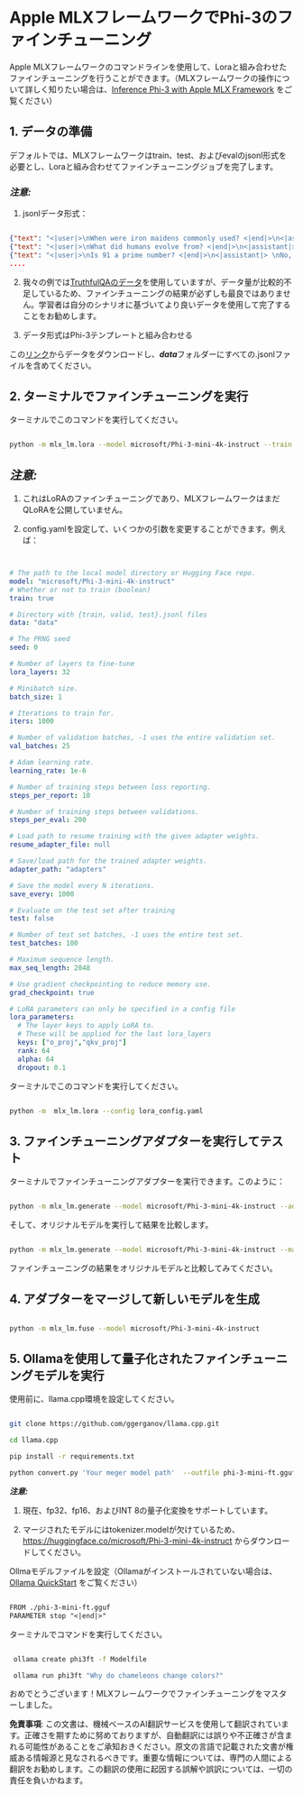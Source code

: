 # **Apple MLXフレームワークでPhi-3のファインチューニング**

Apple MLXフレームワークのコマンドラインを使用して、Loraと組み合わせたファインチューニングを行うことができます。（MLXフレームワークの操作について詳しく知りたい場合は、[Inference Phi-3 with Apple MLX Framework](../03.Inference/MLX_Inference.md) をご覧ください）

## **1. データの準備**

デフォルトでは、MLXフレームワークはtrain、test、およびevalのjsonl形式を必要とし、Loraと組み合わせてファインチューニングジョブを完了します。

### ***注意:***

1. jsonlデータ形式：

```json

{"text": "<|user|>\nWhen were iron maidens commonly used? <|end|>\n<|assistant|> \nIron maidens were never commonly used <|end|>"}
{"text": "<|user|>\nWhat did humans evolve from? <|end|>\n<|assistant|> \nHumans and apes evolved from a common ancestor <|end|>"}
{"text": "<|user|>\nIs 91 a prime number? <|end|>\n<|assistant|> \nNo, 91 is not a prime number <|end|>"}
....

```

2. 我々の例では[TruthfulQAのデータ](https://github.com/sylinrl/TruthfulQA/blob/main/TruthfulQA.csv)を使用していますが、データ量が比較的不足しているため、ファインチューニングの結果が必ずしも最良ではありません。学習者は自分のシナリオに基づいてより良いデータを使用して完了することをお勧めします。

3. データ形式はPhi-3テンプレートと組み合わせる

この[リンク](../../../../code/04.Finetuning/mlx)からデータをダウンロードし、***data***フォルダーにすべての.jsonlファイルを含めてください。

## **2. ターミナルでファインチューニングを実行**

ターミナルでこのコマンドを実行してください。

```bash

python -m mlx_lm.lora --model microsoft/Phi-3-mini-4k-instruct --train --data ./data --iters 1000 

```

## ***注意:***

1. これはLoRAのファインチューニングであり、MLXフレームワークはまだQLoRAを公開していません。

2. config.yamlを設定して、いくつかの引数を変更することができます。例えば：

```yaml


# The path to the local model directory or Hugging Face repo.
model: "microsoft/Phi-3-mini-4k-instruct"
# Whether or not to train (boolean)
train: true

# Directory with {train, valid, test}.jsonl files
data: "data"

# The PRNG seed
seed: 0

# Number of layers to fine-tune
lora_layers: 32

# Minibatch size.
batch_size: 1

# Iterations to train for.
iters: 1000

# Number of validation batches, -1 uses the entire validation set.
val_batches: 25

# Adam learning rate.
learning_rate: 1e-6

# Number of training steps between loss reporting.
steps_per_report: 10

# Number of training steps between validations.
steps_per_eval: 200

# Load path to resume training with the given adapter weights.
resume_adapter_file: null

# Save/load path for the trained adapter weights.
adapter_path: "adapters"

# Save the model every N iterations.
save_every: 1000

# Evaluate on the test set after training
test: false

# Number of test set batches, -1 uses the entire test set.
test_batches: 100

# Maximum sequence length.
max_seq_length: 2048

# Use gradient checkpointing to reduce memory use.
grad_checkpoint: true

# LoRA parameters can only be specified in a config file
lora_parameters:
  # The layer keys to apply LoRA to.
  # These will be applied for the last lora_layers
  keys: ["o_proj","qkv_proj"]
  rank: 64
  alpha: 64
  dropout: 0.1


```

ターミナルでこのコマンドを実行してください。

```bash

python -m  mlx_lm.lora --config lora_config.yaml

```

## **3. ファインチューニングアダプターを実行してテスト**

ターミナルでファインチューニングアダプターを実行できます。このように：

```bash

python -m mlx_lm.generate --model microsoft/Phi-3-mini-4k-instruct --adapter-path ./adapters --max-token 2048 --prompt "Why do chameleons change colors? " --eos-token "<|end|>"    

```

そして、オリジナルモデルを実行して結果を比較します。

```bash

python -m mlx_lm.generate --model microsoft/Phi-3-mini-4k-instruct --max-token 2048 --prompt "Why do chameleons change colors? " --eos-token "<|end|>"    

```

ファインチューニングの結果をオリジナルモデルと比較してみてください。

## **4. アダプターをマージして新しいモデルを生成**

```bash

python -m mlx_lm.fuse --model microsoft/Phi-3-mini-4k-instruct

```

## **5. Ollamaを使用して量子化されたファインチューニングモデルを実行**

使用前に、llama.cpp環境を設定してください。

```bash

git clone https://github.com/ggerganov/llama.cpp.git

cd llama.cpp

pip install -r requirements.txt

python convert.py 'Your meger model path'  --outfile phi-3-mini-ft.gguf --outtype f16 

```

***注意:*** 

1. 現在、fp32、fp16、およびINT 8の量子化変換をサポートしています。

2. マージされたモデルにはtokenizer.modelが欠けているため、https://huggingface.co/microsoft/Phi-3-mini-4k-instruct からダウンロードしてください。

Ollmaモデルファイルを設定（Ollamaがインストールされていない場合は、[Ollama QuickStart](../02.QuickStart/Ollama_QuickStart.md) をご覧ください）

```txt

FROM ./phi-3-mini-ft.gguf
PARAMETER stop "<|end|>"

```

ターミナルでコマンドを実行してください。

```bash

 ollama create phi3ft -f Modelfile 

 ollama run phi3ft "Why do chameleons change colors?" 

```

おめでとうございます！MLXフレームワークでファインチューニングをマスターしました。

**免責事項**:
この文書は、機械ベースのAI翻訳サービスを使用して翻訳されています。正確さを期すために努めておりますが、自動翻訳には誤りや不正確さが含まれる可能性があることをご承知おきください。原文の言語で記載された文書が権威ある情報源と見なされるべきです。重要な情報については、専門の人間による翻訳をお勧めします。この翻訳の使用に起因する誤解や誤訳については、一切の責任を負いかねます。